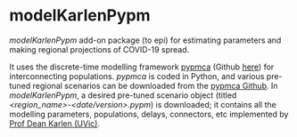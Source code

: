# modelKarlenPypm

*modelKarlenPypm* add-on package (to epi) for estimating parameters and making regional projections of COVID-19 spread. 

It uses the discrete-time modelling framework [pypmca](https://pypm.github.io/home/) (Github [here](https://github.com/pypm/pypmca)) for interconnecting populations. *pypmca* is coded in Python, and various pre-tuned regional scenarios can be downloaded from the [pypmca Github](https://github.com/pypm/pypmca). In *modelKarlenPypm*, a desired pre-tuned scenario object (titled *<region_name>-<date/version>.pypm*) is downloaded; it contains all the modelling parameters, populations, delays, connectors, etc implemented by [Prof Dean Karlen (UVic)](https://www.uvic.ca/science/physics/vispa/people/faculty/karlen.php).
